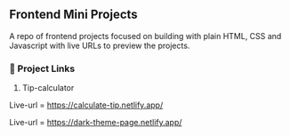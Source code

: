 ## Frontend Mini Projects

A repo of frontend projects focused on building with plain HTML, CSS and Javascript with live URLs to preview the projects.

### 🔗 Project Links

1. Tip-calculator

Live-url = https://calculate-tip.netlify.app/

Live-url = https://dark-theme-page.netlify.app/
